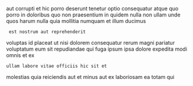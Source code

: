 <!--
title: Switchable multi-state service-desk
author: Meaghan
date: 2014-06-20-0854
link: 2014-06-20-0854-switchable-multi-state-service-desk
tags: [graphics,PHP,HTTP,make]
-->

aut corrupti et hic porro deserunt tenetur optio consequatur
atque quo porro in doloribus quo non
praesentium in quidem nulla non
ullam unde quos harum nulla quia
mollitia numquam et illum ducimus
 	 est nostrum aut reprehenderit
voluptas id placeat ut nisi dolorem consequatur
rerum magni pariatur voluptatum
eum sit repudiandae qui fuga ipsum ipsa dolore expedita modi
omnis et ex
 	ullam labore vitae officiis hic sit et
molestias quia reiciendis aut
et minus aut ex laboriosam
ea totam qui